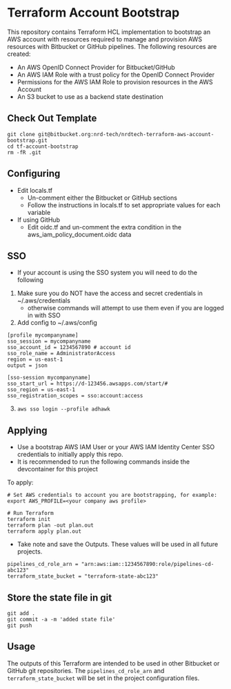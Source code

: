 # Terraform Account Bootstrap

This repository contains Terraform HCL implementation to bootstrap an AWS account with resources required to manage and provision AWS resources with Bitbucket or GitHub pipelines.  The following resources are created:

- An AWS OpenID Connect Provider for Bitbucket/GitHub
- An AWS IAM Role with a trust policy for the OpenID Connect Provider
- Permissions for the AWS IAM Role to provision resources in the AWS Account
- An S3 bucket to use as a backend state destination

## Check Out Template
```
git clone git@bitbucket.org:nrd-tech/nrdtech-terraform-aws-account-bootstrap.git
cd tf-account-bootstrap
rm -fR .git
```

## Configuring

* Edit locals.tf
    * Un-comment either the Bitbucket or GitHub sections
    * Follow the instructions in locals.tf to set appropriate values for each variable
* If using GitHub
    * Edit oidc.tf and un-comment the extra condition in the aws_iam_policy_document.oidc data

## SSO
* If your account is using the SSO system you will need to do the following
1. Make sure you do NOT have the access and secret credentials in ~/.aws/credentials
    * otherwise commands will attempt to use them even if you are logged in with SSO
2. Add config to ~/.aws/config
```
[profile mycompanyname]
sso_session = mycompanyname
sso_account_id = 1234567890 # account id
sso_role_name = AdministratorAccess
region = us-east-1
output = json

[sso-session mycompanyname]
sso_start_url = https://d-123456.awsapps.com/start/#
sso_region = us-east-1
sso_registration_scopes = sso:account:access
```
3. `aws sso login --profile adhawk`

## Applying

* Use a bootstrap AWS IAM User or your AWS IAM Identity Center SSO credentials to initially apply this repo.  
* It is recommended to run the following commands inside the devcontainer for this project

To apply:

```
# Set AWS credentials to account you are bootstrapping, for example:
export AWS_PROFILE=<your company aws profile>

# Run Terraform
terraform init
terraform plan -out plan.out
terraform apply plan.out
```

* Take note and save the Outputs. These values will be used in all future projects.
```
pipelines_cd_role_arn = "arn:aws:iam::1234567890:role/pipelines-cd-abc123"
terraform_state_bucket = "terraform-state-abc123"
```

## Store the state file in git
```
git add .
git commit -a -m 'added state file'
git push
```

## Usage

The outputs of this Terraform are intended to be used in other Bitbucket or GitHub git repositories.
The `pipelines_cd_role_arn` and `terraform_state_bucket` will be set in the project configuration files.
